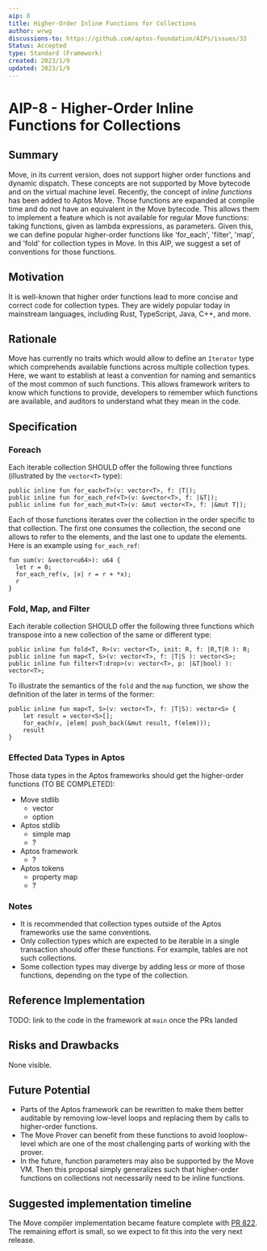```yaml
---
aip: 8
title: Higher-Order Inline Functions for Collections
author: wrwg
discussions-to: https://github.com/aptos-foundation/AIPs/issues/33
Status: Accepted
type: Standard (Framework)
created: 2023/1/9
updated: 2023/1/9
---
```


# AIP-8 - Higher-Order Inline Functions for Collections

## Summary

Move, in its current version, does not support higher order functions and dynamic dispatch. These concepts are not supported by Move bytecode and on the virtual machine level. Recently, the concept of *inline functions* has been added to Aptos Move. Those functions are expanded at compile time and do not have an equivalent in the Move bytecode. This allows them to implement a feature which is not available for regular Move functions: taking functions, given as lambda expressions, as parameters. Given this, we can define popular higher-order functions like 'for_each', 'filter', 'map', and 'fold' for collection types in Move. In this AIP, we suggest a set of conventions for those functions.

## Motivation

It is well-known that higher order functions lead to more concise and correct code for collection types. They are widely popular today in mainstream languages, including Rust, TypeScript, Java, C++, and more.

## Rationale

Move has currently no traits which would allow to define an `Iterator` type which comprehends available functions across multiple collection types. Here, we want to establish at least a convention for naming and semantics of the most common of such functions. This allows framework writers to know which functions to provide, developers to remember which functions are available, and auditors to understand what they mean in the code.

## Specification

### Foreach

Each iterable collection SHOULD offer the following three functions (illustrated by the `vector<T>` type):

```move=
public inline fun for_each<T>(v: vector<T>, f: |T|);
public inline fun for_each_ref<T>(v: &vector<T>, f: |&T|);
public inline fun for_each_mut<T>(v: &mut vector<T>, f: |&mut T|);
```

Each of those functions iterates over the collection in the order specific to that collection. The first one consumes the collection, the second one allows to refer to the elements, and the last one to update the elements. Here is an example using `for_each_ref`:

```move=
fun sum(v: &vector<u64>): u64 {
  let r = 0;
  for_each_ref(v, |x| r = r + *x);
  r
}
```

### Fold, Map, and Filter

Each iterable collection SHOULD offer the following three functions which transpose into a new collection of the same or different type:

```move=
public inline fun fold<T, R>(v: vector<T>, init: R, f: |R,T|R ): R;
public inline fun map<T, S>(v: vector<T>, f: |T|S ): vector<S>;
public inline fun filter<T:drop>(v: vector<T>, p: |&T|bool) ): vector<T>;
```

To illustrate the semantics of the `fold` and the `map` function, we show the definition of the later in terms of the former:

```move=
public inline fun map<T, S>(v: vector<T>, f: |T|S): vector<S> {
    let result = vector<S>[];
    for_each(v, |elem| push_back(&mut result, f(elem)));
    result
}
```

### Effected Data Types in Aptos

Those data types in the Aptos frameworks should get the higher-order functions (TO BE COMPLETED):

- Move stdlib
    - vector
    - option
- Aptos stdlib
    - simple map
    - ?
- Aptos framework
    - ?
- Aptos tokens
    - property map
    - ?


### Notes

- It is recommended that collection types outside of the Aptos frameworks use the same conventions.
- Only collection types which are expected to be iterable in a single transaction should offer these functions. For example, tables are not such collections.
- Some collection types may diverge by adding less or more of those functions, depending on the type of the collection.

## Reference Implementation

TODO: link to the code in the framework at `main` once the PRs landed

## Risks and Drawbacks

None visible.

## Future Potential

- Parts of the Aptos framework can be rewritten to make them better auditable by removing low-level loops and replacing them by calls to higher-order functions.
- The Move Prover can benefit from these functions to avoid looplow-level which are one of the most challenging parts of working with the prover.
- In the future, function parameters may also be supported by the Move VM. Then this proposal simply generalizes such that higher-order functions on collections not necessarily need to be inline functions.

## Suggested implementation timeline

The Move compiler implementation became feature complete with [PR 822](https://github.com/move-language/move/pull/822). The remaining effort is small, so we expect to fit this into the very next release.

